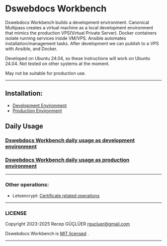 # Dswebdocs Workbench

Dswebdocs Workbench builds a development environment. Canonical Multipass creates a virtual machine as a local development environment that mimics the production VPS(Virtual Private Server). Docker containers isolate running services inside VM/VPS. Ansible automates installation/management tasks. After development we can publish to a VPS with Ansible, and Docker.

Developed on Ubuntu 24.04, so these instructions will work on  Ubuntu 24.04. Not tested on other systems at the moment. 


May not be suitable for production use.

-----

## Installation:
- [Development Environment](docs/install-dev-2404.md)
- [Production Environment](docs/install-prod-2404.md)

## Daily Usage
### [Dswebdocs Workbench daily usage as development environment](docs/daily-development.md)

### [Dswebdocs Workbench daily usage as production environment](docs/daily-production.md)

-----

### Other operations:
- Letsencrypt: [Certificate related operations](docs/lego-certs.md)

-----

### LICENSE

Copyright 2023-2025 Recep GÜÇLÜER rgucluer@gmail.com

Dswebdocs Workbench is [MIT licensed](LICENSE) .

-----
